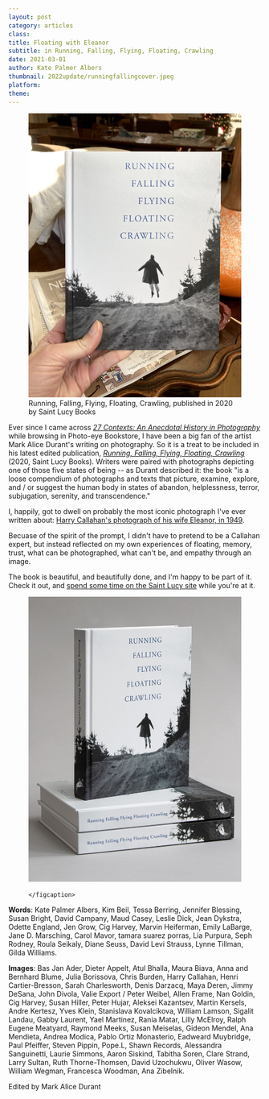 ```yaml
---
layout: post
category: articles
class: 
title: Floating with Eleanor
subtitle: in Running, Falling, Flying, Floating, Crawling
date: 2021-03-01
author: Kate Palmer Albers
thumbnail: 2022update/runningfallingcover.jpeg
platform: 
theme:
---
```


<figure class="figure">
	<img src="../assets/images/2022update/runningfallingcover.jpeg" alt="cover image of the book Running, Falling, Flying, Floating, Crawling" />
	<figcaption>
	Running, Falling, Flying, Floating, Crawling, published in 2020 by Saint Lucy Books
	</figcaption>
</figure>

Ever since I came across [*27 Contexts: An Anecdotal History in Photography*](https://www.saintlucybooks.com/shop/p/h3oaar1buto624t0seccpuujbq0eef) while browsing in Photo-eye Bookstore, I have been a big fan of the artist Mark Alice Durant's writing on photography. So it is a treat to be included in his latest edited publication, [*Running, Falling, Flying, Floating, Crawling*](https://www.saintlucybooks.com/shop/p/h3oaar1buto624t0seccpuujbq0eef-4sg38-rhsxx) (2020, Saint Lucy Books). Writers were paired with photographs depicting one of those five states of being -- as Durant described it: the book "is a loose compendium of photographs and texts that picture, examine, explore, and / or suggest the human body in states of abandon, helplessness, terror, subjugation, serenity, and transcendence."

I, happily, got to dwell on probably the most iconic photograph I've ever written about: [Harry Callahan's photograph of his wife Eleanor, in 1949](https://www.moma.org/collection/works/48484). 

Becuase of the spirit of the prompt, I didn't have to pretend to be a Callahan expert, but instead reflected on my own experiences of floating, memory, trust, what can be photographed, what can't be, and empathy through an image. 

The book is beautiful, and beautifully done, and I'm happy to be part of it. Check it out, and [spend some time on the Saint Lucy site](https://www.saintlucybooks.com/about) while you're at it.


<figure class="figure">
	<img src="../assets/images/2022update/Running-stack.jpg" alt="short stack of Running, Falling, Flying, Floating, Crawling books" />
	<figcaption>
	
	</figcaption>
</figure>


**Words**: Kate Palmer Albers, Kim Beil, Tessa Berring, Jennifer Blessing, Susan Bright, David Campany, Maud Casey, Leslie Dick, Jean Dykstra, Odette England, Jen Grow, Cig Harvey, Marvin Heiferman, Emily LaBarge, Jane D. Marsching, Carol Mavor, tamara suarez porras, Lia Purpura, Seph Rodney, Roula Seikaly, Diane Seuss, David Levi Strauss, Lynne Tillman, Gilda Williams.

**Images**: Bas Jan Ader, Dieter Appelt, Atul Bhalla, Maura Biava, Anna and Bernhard Blume, Julia Borissova, Chris Burden, Harry Callahan, Henri Cartier-Bresson, Sarah Charlesworth, Denis Darzacq, Maya Deren, Jimmy DeSana, John Divola, Valie Export / Peter Weibel, Allen Frame, Nan Goldin, Cig Harvey, Susan Hiller, Peter Hujar, Aleksei Kazantsev, Martin Kersels, Andre Kertesz, Yves Klein, Stanislava Kovalcikova, William Lamson, Sigalit Landau, Gabby Laurent, Yael Martinez, Rania Matar, Lilly McElroy, Ralph Eugene Meatyard, Raymond Meeks, Susan Meiselas, Gideon Mendel, Ana Mendieta, Andrea Modica, Pablo Ortiz Monasterio, Eadweard Muybridge, Paul Pfeiffer, Steven Pippin, Pope.L, Shawn Records, Alessandra Sanguinetti, Laurie Simmons, Aaron Siskind, Tabitha Soren, Clare Strand, Larry Sultan, Ruth Thorne-Thomsen, David Uzochukwu, Oliver Wasow, William Wegman, Francesca Woodman, Ana Zibelnik.

Edited by Mark Alice Durant


